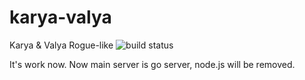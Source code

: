 karya-valya
===========

Karya &amp; Valya Rogue-like
![build status](https://travis-ci.org/kremius/karya-valya.svg?branch=master)

It's work now.
Now main server is go server, node.js will be removed.
